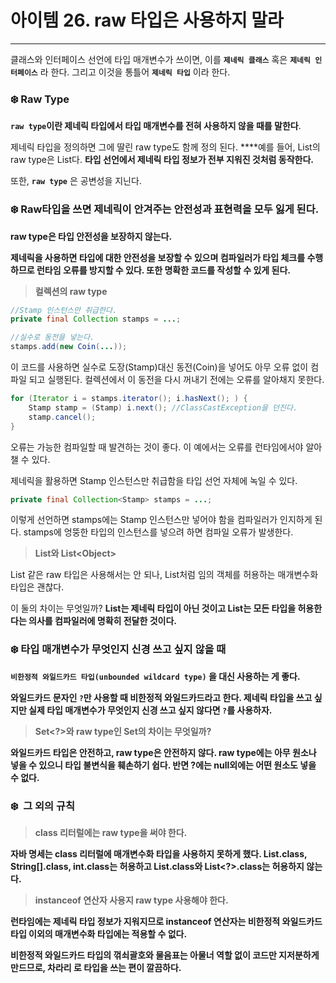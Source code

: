 # 아이템 26. raw 타입은 사용하지 말라

---

클래스와 인터페이스 선언에 타입 매개변수가 쓰이면, 이를 **`제네릭 클래스`** 혹은 **`제네릭 인터페이스`** 라 한다. 그리고 이것을 통틀어 **`제네릭 타입`** 이라 한다.

### ❄️ Raw Type

**`raw type`이란 제네릭 타입에서 타입 매개변수를 전혀 사용하지 않을 때를 말한다**.

제네릭 타입을 정의하면 그에 딸린 raw type도 함께 정의 된다. ****예를 들어, List<E>의 raw type은 List다. **타입 선언에서 제네릭 타입 정보가 전부 지워진 것처럼 동작한다.**

또한, **`raw type`** 은 공변성을 지닌다.

### ❄️ Raw타입을 쓰면 제네릭이 안겨주는 안전성과 표현력을 모두 잃게 된다.

**raw type은 타입 안전성을 보장하지 않는다.**

**제네릭을 사용하면 타입에 대한 안전성을 보장할 수 있으며 컴파일러가 타입 체크를 수행하므로 런타임 오류를 방지할 수 있다. 또한 명확한 코드를 작성할 수 있게 된다.**

> **컬렉션의 raw type**
>

```java
//Stamp 인스턴스만 취급한다.
private final Collection stamps = ...;

//실수로 동전을 넣는다.
stamps.add(new Coin(...));
```

이 코드를 사용하면 실수로 도장(Stamp)대신 동전(Coin)을 넣어도 아무 오류 없이 컴파일 되고 실행된다. 컬렉션에서 이 동전을 다시 꺼내기 전에는 오류를 알아채지 못한다.

```java
for (Iterator i = stamps.iterator(); i.hasNext(); ) {
	Stamp stamp = (Stamp) i.next(); //ClassCastException을 던진다.
	stamp.cancel();
}
```

오류는 가능한 컴파일할 때 발견하는 것이 좋다. 이 예에서는 오류를 런타임에서야 알아챌 수 있다.

제네릭을 활용하면 Stamp 인스턴스만 취급함을 타입 선언 자체에 녹일 수 있다.

```java
private final Collection<Stamp> stamps = ...;
```

이렇게 선언하면 stamps에는 Stamp 인스턴스만 넣어야 함을 컴파일러가 인지하게 된다. stamps에 엉뚱한 타입의 인스턴스를 넣으려 하면 컴파일 오류가 발생한다.

> **List와 List<Object\>**

List 같은 raw 타입은 사용해서는 안 되나, List<Object>처럼 임의 객체를 허용하는 매개변수화 타입은 괜찮다.

이 둘의 차이는 무엇일까? **List는 제네릭 타입이 아닌 것이고 List<Object>는 모든 타입을 허용한다는 의사를 컴파일러에 명확히 전달한 것이다.**

### ❄️ 타입 매개변수가 무엇인지 신경 쓰고 싶지 않을 때

**`비한정적 와일드카드 타입(unbounded wildcard type)`** 을 대신 사용하는 게 좋다.

와일드카드 문자인 `?`만 사용할 때 비한정적 와일드카드라고 한다. 제네릭 타입을 쓰고 싶지만 실제 타입 매개변수가 무엇인지 신경 쓰고 싶지 않다면 `?`를 사용하자.

> **Set<?>와 raw type인 Set의 차이는 무엇일까?**
>

와일드카드 타입은 안전하고, raw type은 안전하지 않다. raw type에는 아무 원소나 넣을 수 있으니 타입 불변식을 훼손하기 쉽다. 반면 ?에는 null외에는 어떤 원소도 넣을 수 없다.

### ❄️  그 외의 규칙

> **class 리터럴에는 raw type을 써야 한다.**
>

자바 명세는 class 리터럴에 매개변수화 타입을 사용하지 못하게 했다. List.class, String[].class, int.class는 허용하고 List<String>.class와 List<?>.class는 허용하지 않는다.

> **instanceof 연산자 사용지 raw type 사용해야 한다.**
>

런타임에는 제네릭 타입 정보가 지워지므로 instanceof 연산자는 비한정적 와일드카드 타입 이외의 매개변수화 타입에는 적용할 수 없다.

비한정적 와일드카드 타입의 꺾쇠괄호와 물음표는 아물너 역할 없이 코드만 지저분하게 만드므로, 차라리 로 타입을 쓰는 편이 깔끔하다.

